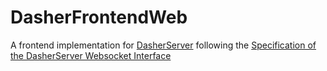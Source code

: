 # DasherFrontendWeb
A frontend implementation for [DasherServer](https://github.com/VRGroupRWTH/DasherServer) following the [Specification of the DasherServer Websocket Interface](https://github.com/VRGroupRWTH/DasherServer/blob/master/Server/Specification.md)
